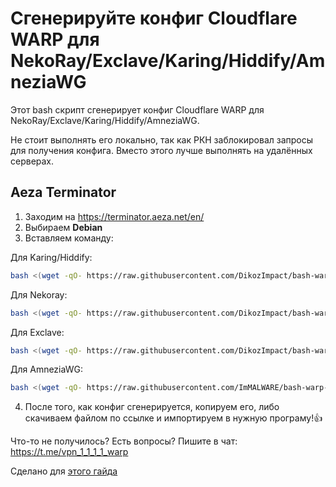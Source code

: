 # Сгенерируйте конфиг Cloudflare WARP для NekoRay/Exclave/Karing/Hiddify/AmneziaWG
Этот bash скрипт сгенерирует конфиг Cloudflare WARP для NekoRay/Exclave/Karing/Hiddify/AmneziaWG.

Не стоит выполнять его локально, так как РКН заблокировал запросы для получения конфига. Вместо этого лучше выполнять на удалённых серверах.

## Aeza Terminator
1. Заходим на https://terminator.aeza.net/en/
2. Выбираем **Debian**
3. Вставляем команду:

Для Karing/Hiddify:
```bash
bash <(wget -qO- https://raw.githubusercontent.com/DikozImpact/bash-warp-generator/refs/heads/patch-1/warp_generator_karing.sh)
```
Для Nekoray:
```bash
bash <(wget -qO- https://raw.githubusercontent.com/DikozImpact/bash-warp-generator/refs/heads/patch-1/warp_generator_nekoray.sh)
```
Для Exclave:
```bash
bash <(wget -qO- https://raw.githubusercontent.com/DikozImpact/bash-warp-generator/refs/heads/patch-1/warp_generator_exclave.sh)
```
Для AmneziaWG:
```bash
bash <(wget -qO- https://raw.githubusercontent.com/ImMALWARE/bash-warp-generator/main/warp_generator.sh)
```
4. После того, как конфиг сгенерируется, копируем его, либо скачиваем файлом по ссылке и импортируем в нужную програму!👍

Что-то не получилось? Есть вопросы? Пишите в чат: https://t.me/vpn_1_1_1_1_warp 

Сделано для [этого гайда](https://docs.google.com/document/d/1DX4X7t7V4QasQJYbps5D1yNtsK7tqsouSMJH2w4AMOY) 
